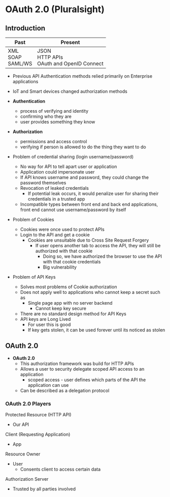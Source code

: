 # OAuth 2.0 (Pluralsight)

## Introduction

| Past                             | Present                                                 |
| -------------------------------- | ------------------------------------------------------- |
| XML<br />SOAP<br />SAML/WS<br /> | JSON<br />HTTP APIs<br />OAuth and OpenID Connect<br /> |

- Previous API Authentication methods relied primarily on Enterprise applications
- IoT and Smart devices changed authorization methods
- **Authentication**
  - process of verifying and identity
  - confirming who they are
  - user provides something they know
- **Authorization**
  - permissions and access control
  - verifying if person is allowed to do the thing they want to do

- Problem of credential sharing (login username/password)
  - No way for API to tell apart user or application
  - Application could impersonate user
  - If API knows username and password, they could change the password themselves
  - Revocation of leaked credentials
    - If potential leak occurs, it would penalize user for sharing their credentials in a trusted app
  - Incompatible types between front end and back end applications, front end cannot use username/password by itself
- Problem of Cookies
  - Cookies were once used to protect APIs
  - Login to the API and get a cookie
    - Cookies are unsuitable due to Cross Site Request Forgery
      - If user opens another tab to access the API, they will still be authorized with that cookie
        - Doing so, we have authorized the browser to use the API with that cookie credentials
        - Big vulnerability
- Problem of API Keys
  - Solves most problems of Cookie authorization
  - Does not apply well to applications who cannot keep a secret such as
    - Single page app with no server backend
      - Cannot keep key secure
  - There are no standard design method for API Keys
  - API keys are Long Lived
    - For user this is good
    - If key gets stolen, it can be used forever until its noticed as stolen

## OAuth 2.0

- **OAuth 2.0**
  - This authorization framework was build for HTTP APIs
  - Allows a user to security delegate scoped API access to an application 
    - scoped access - user defines which parts of the API the application can use
  - Can be described as a delegation protocol

### OAuth 2.0 Players

Protected Resource (HTTP API)

- Our API

Client (Requesting Application)

- App

Resource Owner

- User
  - Consents client to access certain data

Authorization Server

- Trusted by all parties involved